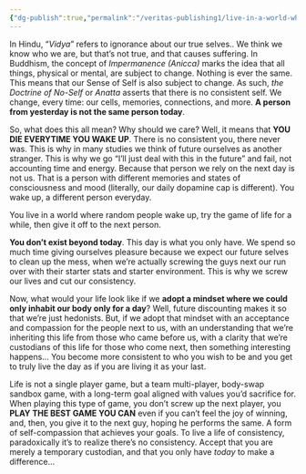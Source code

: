 ```yaml
---
{"dg-publish":true,"permalink":"/veritas-publishing1/live-in-a-world-where-you-can-only-live-for-a-day/"}
---
```



In Hindu, “*Vidya*” refers to ignorance about our true selves.. We think we know who we are, but that’s not true, and that causes suffering. In Buddhism, the concept of *Impermanence (Anicca)* marks the idea that all things, physical or mental, are subject to change. Nothing is ever the same. This means that our Sense of Self is also subject to change. As such, *the Doctrine of No-Self* or *Anatta* asserts that there is no consistent self. We change, every time: our cells, memories, connections, and more. **A person from yesterday is not the same person today**.

So, what does this all mean? Why should we care? Well, it means that **YOU DIE EVERYTIME YOU WAKE UP**. There is no consistent you, there never was. This is why in many studies we think of future ourselves as another stranger. This is why we go “I’ll just deal with this in the future” and fail, not accounting time and energy. Because that person we rely on the next day is not us. That is a person with different memories and states of consciousness and mood (literally, our daily dopamine cap is different). You wake up, a different person everyday.

You live in a world where random people wake up, try the game of life for a while, then give it off to the next person.

**You don’t exist beyond today**. This day is what you only have. We spend so much time giving ourselves pleasure because we expect our future selves to clean up the mess, when we’re actually screwing the guys next our run over with their starter stats and starter environment. This is why we screw our lives and cut our consistency.

Now, what would your life look like if we **adopt a mindset where we could only inhabit our body only for a day**? Well, future discounting makes it so that we’re just hedonists. But, if we adopt that mindset with an acceptance and compassion for the people next to us, with an understanding that we’re inheriting this life from those who came before us, with a clarity that we’re custodians of this life for those who come next, then something interesting happens… You become more consistent to who you wish to be and you get to truly live the day as if you are living it as your last.

Life is not a single player game, but a team multi-player, body-swap sandbox game, with a long-term goal aligned with values you’d sacrifice for. When playing this type of game, you don’t screw up the next player, you **PLAY THE BEST GAME YOU CAN** even if you can’t feel the joy of winning, and, then, you give it to the next guy, hoping he performs the same. A form of self-compassion that achieves your goals. To live a life of consistency, paradoxically it’s to realize there’s no consistency. Accept that you are merely a temporary custodian, and that you only have *today* to make a difference…

